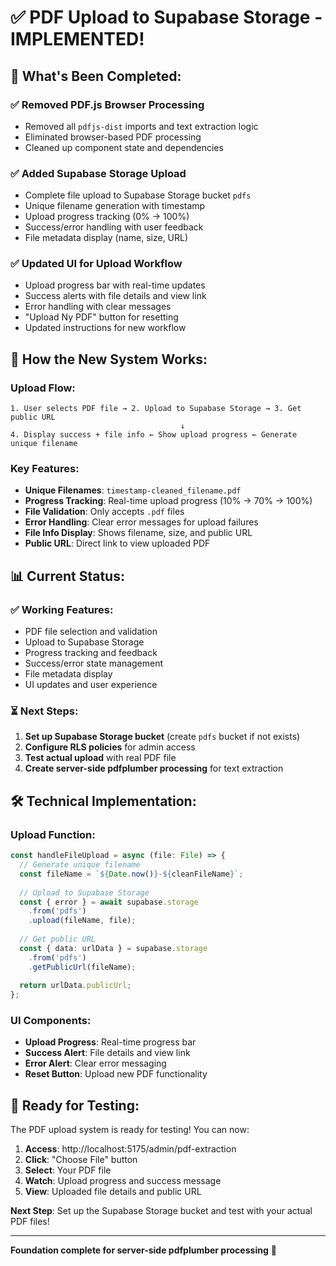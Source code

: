 # ✅ PDF Upload to Supabase Storage - IMPLEMENTED!

## 🎯 **What's Been Completed:**

### **✅ Removed PDF.js Browser Processing**
- Removed all `pdfjs-dist` imports and text extraction logic
- Eliminated browser-based PDF processing
- Cleaned up component state and dependencies

### **✅ Added Supabase Storage Upload**
- Complete file upload to Supabase Storage bucket `pdfs`
- Unique filename generation with timestamp
- Upload progress tracking (0% → 100%)
- Success/error handling with user feedback
- File metadata display (name, size, URL)

### **✅ Updated UI for Upload Workflow**
- Upload progress bar with real-time updates
- Success alerts with file details and view link
- Error handling with clear messages
- "Upload Ny PDF" button for resetting
- Updated instructions for new workflow

## 🚀 **How the New System Works:**

### **Upload Flow:**
```
1. User selects PDF file → 2. Upload to Supabase Storage → 3. Get public URL
                                      ↓
4. Display success + file info ← Show upload progress ← Generate unique filename
```

### **Key Features:**
- **Unique Filenames**: `timestamp-cleaned_filename.pdf`
- **Progress Tracking**: Real-time upload progress (10% → 70% → 100%)
- **File Validation**: Only accepts `.pdf` files
- **Error Handling**: Clear error messages for upload failures
- **File Info Display**: Shows filename, size, and public URL
- **Public URL**: Direct link to view uploaded PDF

## 📊 **Current Status:**

### **✅ Working Features:**
- PDF file selection and validation
- Upload to Supabase Storage
- Progress tracking and feedback
- Success/error state management
- File metadata display
- UI updates and user experience

### **⏳ Next Steps:**
1. **Set up Supabase Storage bucket** (create `pdfs` bucket if not exists)
2. **Configure RLS policies** for admin access
3. **Test actual upload** with real PDF file
4. **Create server-side pdfplumber processing** for text extraction

## 🛠️ **Technical Implementation:**

### **Upload Function:**
```typescript
const handleFileUpload = async (file: File) => {
  // Generate unique filename
  const fileName = `${Date.now()}-${cleanFileName}`;
  
  // Upload to Supabase Storage
  const { error } = await supabase.storage
    .from('pdfs')
    .upload(fileName, file);
    
  // Get public URL
  const { data: urlData } = supabase.storage
    .from('pdfs')
    .getPublicUrl(fileName);
    
  return urlData.publicUrl;
};
```

### **UI Components:**
- **Upload Progress**: Real-time progress bar
- **Success Alert**: File details and view link
- **Error Alert**: Clear error messaging
- **Reset Button**: Upload new PDF functionality

## 🎉 **Ready for Testing:**

The PDF upload system is ready for testing! You can now:

1. **Access**: http://localhost:5175/admin/pdf-extraction
2. **Click**: "Choose File" button
3. **Select**: Your PDF file
4. **Watch**: Upload progress and success message
5. **View**: Uploaded file details and public URL

**Next Step**: Set up the Supabase Storage bucket and test with your actual PDF files!

---

**Foundation complete for server-side pdfplumber processing** 🚀